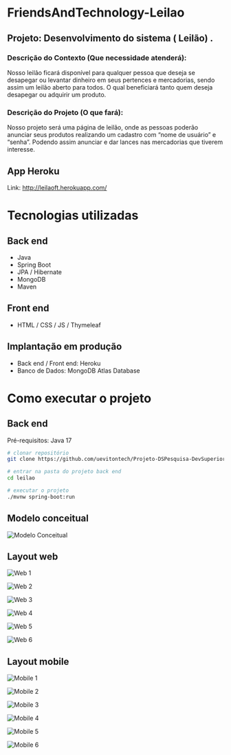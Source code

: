 # FriendsAndTechnology-Leilao
## Projeto: Desenvolvimento do sistema  ( Leilão) .


### Descrição do Contexto (Que necessidade atenderá):
Nosso leilão ficará disponível para qualquer pessoa que deseja se desapegar ou levantar dinheiro em seus pertences e mercadorias, sendo assim um leilão aberto para todos. 
O qual beneficiará tanto quem deseja desapegar ou adquirir um produto.   

### Descrição do Projeto (O que fará):
Nosso projeto será uma página de leilão, onde as pessoas poderão anunciar seus produtos realizando um cadastro com “nome de usuário” e “senha”. 
Podendo assim anunciar e dar lances nas mercadorias que tiverem interesse.

## App Heroku
Link: http://leilaoft.herokuapp.com/

# Tecnologias utilizadas
## Back end
- Java
- Spring Boot
- JPA / Hibernate
- MongoDB
- Maven
## Front end
- HTML / CSS / JS / Thymeleaf
## Implantação em produção
- Back end / Front end: Heroku
- Banco de Dados: MongoDB Atlas Database

# Como executar o projeto

## Back end
Pré-requisitos: Java 17

```bash
# clonar repositório
git clone https://github.com/uevitontech/Projeto-DSPesquisa-DevSuperior-1.0

# entrar na pasta do projeto back end
cd leilao

# executar o projeto
./mvnw spring-boot:run
```
## Modelo conceitual
![Modelo Conceitual](https://github.com/uevitondev/assets/blob/main/leilao/conceitual/Diagrama%20de%20Classes.png)

## Layout web
![Web 1](https://github.com/uevitondev/assets/blob/main/leilao/web/home.png)

![Web 2](https://github.com/uevitondev/assets/blob/main/leilao/web/cadastro%20usuario.png)

![Web 3](https://github.com/uevitondev/assets/blob/main/leilao/web/login.png)

![Web 4](https://github.com/uevitondev/assets/blob/main/leilao/web/leiloes.png0)

![Web 5](https://github.com/uevitondev/assets/blob/main/leilao/web/cadastro%20leilao.png)

![Web 6](https://github.com/uevitondev/assets/blob/main/leilao/web/leilao.jpeg)

## Layout mobile
![Mobile 1](https://github.com/uevitondev/assets/blob/main/leilao/mobile/home.jpeg)

![Mobile 2](https://github.com/uevitondev/assets/blob/main/leilao/mobile/cadastro%20usuario.jpeg)

![Mobile 3](https://github.com/uevitondev/assets/blob/main/leilao/mobile/login.jpeg)

![Mobile 4](https://github.com/uevitondev/assets/blob/main/leilao/mobile/leiloes.jpeg)

![Mobile 5](https://github.com/uevitondev/assets/blob/main/leilao/mobile/cadastro%20leilao.jpeg)

![Mobile 6](https://github.com/uevitondev/assets/blob/main/leilao/mobile/leilao.jpeg)
